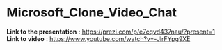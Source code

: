 # Microsoft_Clone_Video_Chat

**Link to the presentation** : https://prezi.com/p/e7cqvd437nau/?present=1
**Link to video** : https://www.youtube.com/watch?v=-JlrFYpg9XE
